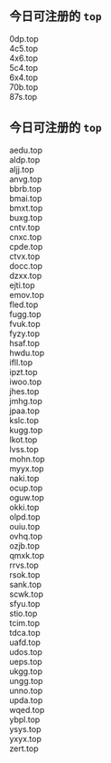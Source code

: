 
## 今日可注册的 `top`
>
0dp.top   
4c5.top   
4x6.top   
5c4.top   
6x4.top   
70b.top   
87s.top   


## 今日可注册的 `top`
>
aedu.top   
aldp.top   
aljj.top   
anvg.top   
bbrb.top   
bmai.top   
bmxt.top   
buxg.top   
cntv.top   
cnxc.top   
cpde.top   
ctvx.top   
docc.top   
dzxx.top   
ejti.top   
emov.top   
fled.top   
fugg.top   
fvuk.top   
fyzy.top   
hsaf.top   
hwdu.top   
ifll.top   
ipzt.top   
iwoo.top   
jhes.top   
jmhg.top   
jpaa.top   
kslc.top   
kugg.top   
lkot.top   
lvss.top   
mohn.top   
myyx.top   
naki.top   
ocup.top   
oguw.top   
okki.top   
olpd.top   
ouiu.top   
ovhq.top   
ozjb.top   
qmxk.top   
rrvs.top   
rsok.top   
sank.top   
scwk.top   
sfyu.top   
stio.top   
tcim.top   
tdca.top   
uafd.top   
udos.top   
ueps.top   
ukgg.top   
ungg.top   
unno.top   
upda.top   
wqed.top   
ybpl.top   
ysys.top   
yxyx.top   
zert.top   

